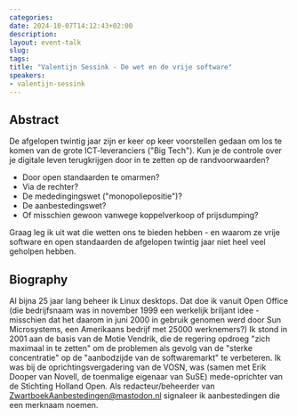 ```yaml
---
categories:
date: 2024-10-07T14:12:43+02:00
description:
layout: event-talk
slug:
tags:
title: "Valentijn Sessink - De wet en de vrije software"
speakers:
- valentijn-sessink
---
```


## Abstract

De afgelopen twintig jaar zijn er keer op keer voorstellen gedaan om los te komen van de grote ICT-leveranciers ("Big Tech"). Kun je de controle over je digitale leven terugkrijgen door in te zetten op de randvoorwaarden?

* Door open standaarden te omarmen?
* Via de rechter?
* De mededingingswet ("monopoliepositie")?
* De aanbestedingswet?
* Of misschien gewoon vanwege koppelverkoop of prijsdumping?

Graag leg ik uit wat die wetten ons te bieden hebben - en waarom ze vrije software en open standaarden de afgelopen twintig jaar niet heel veel geholpen hebben.

## Biography

Al bijna 25 jaar lang beheer ik Linux desktops. Dat doe ik vanuit Open Office (die bedrijfsnaam was in november 1999 een werkelijk briljant idee - misschien dat het daarom in juni 2000 in gebruik genomen werd door Sun Microsystems, een Amerikaans bedrijf met 25000 werknemers?) Ik stond in 2001 aan de basis van de Motie Vendrik, die de regering opdroeg "zich maximaal in te zetten" om de problemen als gevolg van de "sterke concentratie" op de "aanbodzijde van de softwaremarkt" te verbeteren. Ik was bij de oprichtingsvergadering van de VOSN, was (samen met Erik Dooper van Novell, de toenmalige eigenaar van SuSE) mede-oprichter van de Stichting Holland Open.
Als redacteur/beheerder van ZwartboekAanbestedingen@mastodon.nl signaleer ik aanbestedingen die een merknaam noemen.
